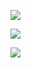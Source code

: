 [![](https://readme-typing-svg.herokuapp.com?color=#ff0000&lines=Hi!+I+am+mabter)](https://git.io/typing-svg) 

[![](https://readme-typing-svg.herokuapp.com?color=%2336BCF7&lines=I'm+learning+html,css,python)](https://git.io/typing-svg) 

![](https://github-profile-summary-cards.vercel.app/api/cards/profile-details?username=Mabter&theme=solarized_dark)
<!---
Mabter/Mabter is a ✨ special ✨ repository because its `README.md` (this file) appears on your GitHub profile.
You can click the Preview link to take a look at your changes.
--->
